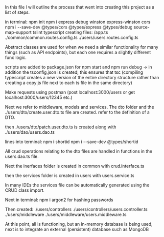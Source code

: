 In this file I will outline the process that went into creating this project as a list of steps.

in terminal:
    npm init
    npm i express debug winston express-winston cors
    npm i --save-dev @types/cors @types/express @types/debug source-map-support tslint typescript
creating files:
    /app.ts
    ./common/common.routes.config.ts
    ./users/users.routes.config.ts

Abstract classes are used for when we need a similar functionality for many things (such as API endpoints), but each one requires a slightly different func logic.

scripts are added to package.json for npm start and npm run debug -> in addition the tsconfig.json is created, this ensures that tsc (compiling typescript creates a new version of the entire directory structure rather than creating a copy js file next to each ts file in the same directory)

Make requests using postman (post localhost:3000/users or get localhost:3000/users/12345 etc.)

Next we refer to middleware, models and services. The dto folder and the ./users/dto/create.user.dto.ts file are created. refer to the definition of a DTO.

then ./users/dto/patch.user.dto.ts is created along with ./users/dao/users.dao.ts

lines into terminal:
    npm i shortid
    npm i --save-dev @types/shortid

All crud operations relating to the dto files are handled in functions in the users.dao.ts file.

Next the inerfaces folder is created in common with crud.interface.ts 

then the services folder is created in users with users.service.ts

In many IDEs the services file can be automatically generated using the CRUD class import.

Next in terminal:
    npm i argon2 
for hashing passwords

Then created:
    ./users/controllers
    ./users/controllers/users.controller.ts
    ./users/middleware
    ./users/middleware/users.middleware.ts

At this point, all is functioning, but an in-memory database is being used, next is to integrate an external (persistent) database such as MongoDB 